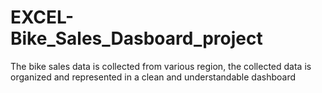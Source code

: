 # EXCEL-Bike_Sales_Dasboard_project
The bike sales data is collected from various region, the collected data is organized and represented in a clean and understandable dashboard
